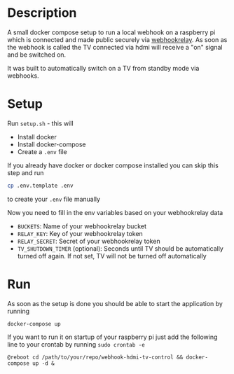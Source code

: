 # Description 
A small docker compose setup to run a local webhook on a raspberry pi which is connected and made public securely via [webhookrelay](https://webhookrelay.com/).
As soon as the webhook is called the TV connected via hdmi will receive a "on" signal and be switched on.

It was built to automatically switch on a TV from standby mode via webhooks.

# Setup

Run `setup.sh` - this will
* Install docker
* Install docker-compose
* Create a `.env` file

If you already have docker or docker compose installed you can skip this step and run 
```bash
cp .env.template .env
``` 
to create your `.env` file manually

Now you need to fill in the env variables based on your webhookrelay data
* `BUCKETS`: Name of your webhookrelay bucket
* `RELAY_KEY`: Key of your webhookrelay token
* `RELAY_SECRET`: Secret of your webhookrelay token
* `TV_SHUTDOWN_TIMER` (optional): Seconds until TV should be automatically turned off again. If not set, TV will not be turned off automatically

# Run

As soon as the setup is done you should be able to start the application by running

```
docker-compose up
```

If you want to run it on startup of your raspberry pi just add the following line to your crontab by running `sudo crontab -e`
```
@reboot cd /path/to/your/repo/webhook-hdmi-tv-control && docker-compose up -d &
```